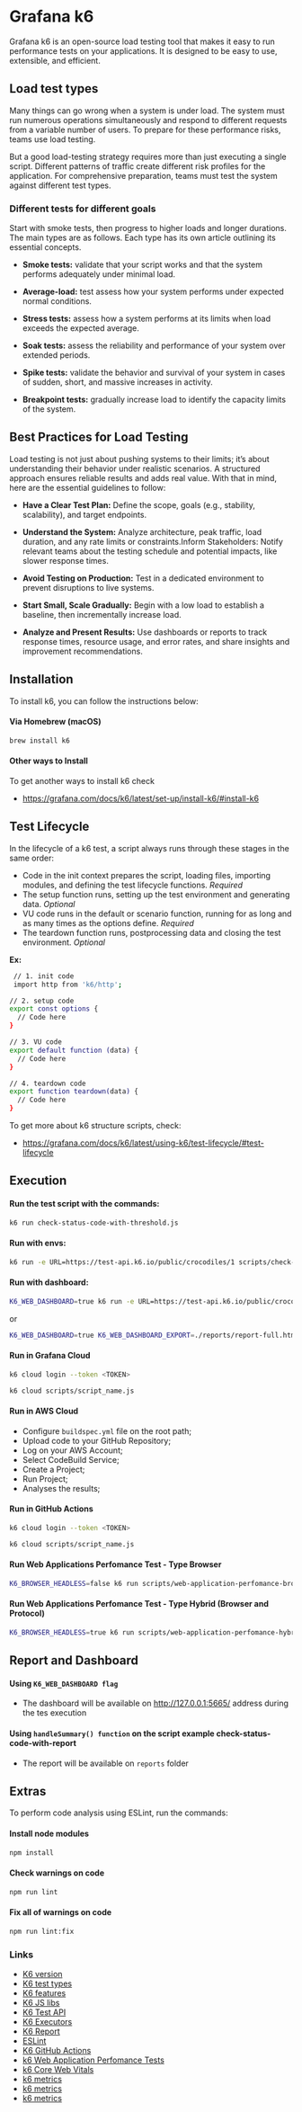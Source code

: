 # Grafana k6

Grafana k6 is an open-source load testing tool that makes it easy to run performance tests on your applications. It is designed to be easy to use, extensible, and efficient.

## Load test types

Many things can go wrong when a system is under load. The system must run numerous operations simultaneously and respond to different requests from a variable number of users. To prepare for these performance risks, teams use load testing.

But a good load-testing strategy requires more than just executing a single script. Different patterns of traffic create different risk profiles for the application. For comprehensive preparation, teams must test the system against different test types.

### Different tests for different goals

Start with smoke tests, then progress to higher loads and longer durations.
The main types are as follows. Each type has its own article outlining its essential concepts.

- <b>Smoke tests:</b>
  validate that your script works and that the system performs adequately under minimal load.

- <b>Average-load:</b>
  test assess how your system performs under expected normal conditions.

- <b>Stress tests:</b>
  assess how a system performs at its limits when load exceeds the expected average.

- <b>Soak tests:</b>
  assess the reliability and performance of your system over extended periods.

- <b>Spike tests:</b>
  validate the behavior and survival of your system in cases of sudden, short, and massive increases in activity.

- <b>Breakpoint tests:</b>
  gradually increase load to identify the capacity limits of the system.

## Best Practices for Load Testing
Load testing is not just about pushing systems to their limits; it’s about understanding their behavior under realistic scenarios. A structured approach ensures reliable results and adds real value. With that in mind, here are the essential guidelines to follow:

- <b>Have a Clear Test Plan:</b> 
    Define the scope, goals (e.g., stability, scalability), and target endpoints.

- <b>Understand the System:</b> 
    Analyze architecture, peak traffic, load duration, and any rate limits or constraints.Inform Stakeholders: Notify relevant teams about the testing schedule and potential impacts, like slower response times.

- <b>Avoid Testing on Production:</b> 
    Test in a dedicated environment to prevent disruptions to live systems.

- <b>Start Small, Scale Gradually:</b> 
    Begin with a low load to establish a baseline, then incrementally increase load.

- <b>Analyze and Present Results:</b> 
    Use dashboards or reports to track response times, resource usage, and error rates, and share insights and improvement recommendations.  

## Installation

To install k6, you can follow the instructions below:

#### Via Homebrew (macOS)

```sh
brew install k6
``` 

#### Other ways to Install

To get another ways to install k6 check </br>
- https://grafana.com/docs/k6/latest/set-up/install-k6/#install-k6

## Test Lifecycle

In the lifecycle of a k6 test, a script always runs through these stages in the same order:

- Code in the init context prepares the script, loading files, importing modules, and defining the test lifecycle functions. <i>Required</i>
- The setup function runs, setting up the test environment and generating data. <i>Optional</i>
- VU code runs in the default or scenario function, running for as long and as many times as the options define. <i>Required</i>
- The teardown function runs, postprocessing data and closing the test environment. <i>Optional</i>
 
<b>Ex:</b>
```sh
 // 1. init code
 import http from 'k6/http';

// 2. setup code
export const options {
  // Code here
}

// 3. VU code
export default function (data) {
  // Code here
}

// 4. teardown code
export function teardown(data) {
  // Code here
}
```

To get more about k6 structure scripts, check: </br> 
- https://grafana.com/docs/k6/latest/using-k6/test-lifecycle/#test-lifecycle 

## Execution

#### Run the test script with the commands:
```sh
k6 run check-status-code-with-threshold.js
```

#### Run with envs:
```sh
k6 run -e URL=https://test-api.k6.io/public/crocodiles/1 scripts/check-status-code-with-env.js --duration 5s --vus 10
```

#### Run with dashboard:
```sh
K6_WEB_DASHBOARD=true k6 run -e URL=https://test-api.k6.io/public/crocodiles/1 scripts/check-status-code-with-env.js --duration 5s --vus 10
```

or 
```sh
K6_WEB_DASHBOARD=true K6_WEB_DASHBOARD_EXPORT=./reports/report-full.html k6 run -e URL=https://test-api.k6.io/public/crocodiles/1 scripts/check-status-code-with-env.js --duration 5s --vus 10
```

#### Run in Grafana Cloud

```sh
k6 cloud login --token <TOKEN>
```

```sh
k6 cloud scripts/script_name.js 
```

#### Run in AWS Cloud

- Configure `buildspec.yml` file on the root path;
- Upload code to your GitHub Repository;
- Log on your AWS Account;
- Select CodeBuild Service;
- Create a Project;
- Run Project;
- Analyses the results;

#### Run in GitHub Actions

```sh
k6 cloud login --token <TOKEN>
```

```sh
k6 cloud scripts/script_name.js 
```

#### Run Web Applications Perfomance Test - Type Browser

```sh
K6_BROWSER_HEADLESS=false k6 run scripts/web-application-perfomance-browser-test.js
```

#### Run Web Applications Perfomance Test - Type Hybrid (Browser and Protocol)

```sh
K6_BROWSER_HEADLESS=true k6 run scripts/web-application-perfomance-hybrid-browser-and-protocol-test.js
```

## Report and Dashboard
#### Using `K6_WEB_DASHBOARD flag`
- The dashboard will be available on http://127.0.0.1:5665/ address during the tes execution

#### Using `handleSummary() function` on the script example check-status-code-with-report
- The report will be available on `reports` folder

## Extras
To perform code analysis using ESLint, run the commands:

#### Install node modules
```sh
npm install
```

#### Check warnings on code
```sh
npm run lint
```

#### Fix all of warnings on code
```sh
npm run lint:fix
```

### Links
- [K6 version](https://grafana.com/docs/k6/latest/)
- [K6 test types](https://grafana.com/docs/k6/latest/testing-guides/test-types/#different-tests-for-different-goals/)
- [K6 features](https://grafana.com/docs/k6/latest/using-k6/)
- [K6 JS libs](https://jslib.k6.io/)
- [K6 Test API](https://test-api.k6.io/)
- [K6 Executors](https://grafana.com/docs/k6/latest/using-k6/scenarios/executors/)
- [K6 Report](https://github.com/benc-uk/k6-reporter/)
- [ESLint](https://eslint.org/docs/latest/use/configure/rules/)
- [K6 GitHub Actions](https://github.com/marketplace/actions/run-grafana-k6-tests/)
- [k6 Web Application Perfomance Tests](https://k6.io/hybrid-performance-testing/)
- [k6 Core Web Vitals](https://web.dev/explore/learn-core-web-vitals?hl=pt-br)
- [k6 metrics](https://dev.to/marlo2222/entendendo-as-metricas-do-k6-parte-1-4kig)
- [k6 metrics](https://dev.to/marlo2222/entendendo-as-metricas-do-k6-parte-2-3053)
- [k6 metrics](https://dev.to/marlo2222/entendendo-as-metricas-do-k6-parte-3-m1g)